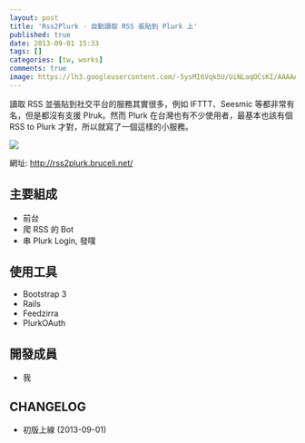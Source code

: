 ```yaml
---
layout: post
title: 'Rss2Plurk - 自動讀取 RSS 張貼到 Plurk 上'
published: true
date: 2013-09-01 15:33
tags: []
categories: [tw, works]
comments: true
image: https://lh3.googleusercontent.com/-5ysMI6Vqk5U/UiNLaqOCsKI/AAAAAAAABfM/R11T1rKWpPA/s640/rss2plurk.png
---
```


讀取 RSS 並張貼到社交平台的服務其實很多，例如 IFTTT、Seesmic 等都非常有名，但是都沒有支援 Plruk。然而 Plurk 在台灣也有不少使用者，最基本也該有個 RSS to Plurk 才對，所以就寫了一個這樣的小服務。

![](https://lh3.googleusercontent.com/-5ysMI6Vqk5U/UiNLaqOCsKI/AAAAAAAABfM/R11T1rKWpPA/s640/rss2plurk.png)

網址: http://rss2plurk.bruceli.net/

## 主要組成

* 前台
* 爬 RSS 的 Bot
* 串 Plurk Login, 發噗

## 使用工具

* Bootstrap 3
* Rails
* Feedzirra
* PlurkOAuth

## 開發成員

* 我

## CHANGELOG

* 初版上線 (2013-09-01)
